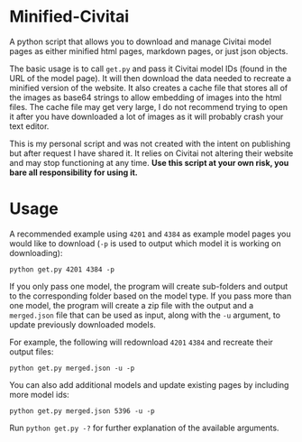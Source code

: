 # Minified-Civitai
A python script that allows you to download and manage Civitai model pages as either minified html pages, markdown pages, or just json objects.

The basic usage is to call `get.py` and pass it Civitai model IDs (found in the URL of the model page). It will then download the data needed to recreate a minified version of the website. It also creates a cache file that stores all of the images as base64 strings to allow embedding of images into the html files. The cache file may get very large, I do not recommend trying to open it after you have downloaded a lot of images as it will probably crash your text editor.

This is my personal script and was not created with the intent on publishing but after request I have shared it. It relies on Civitai not altering their website and may stop functioning at any time. **Use this script at your own risk, you bare all responsibility for using it.**

# Usage
A recommended example using `4201` and `4384` as example model pages you would like to download (`-p` is used to output which model it is working on downloading):

```shell
python get.py 4201 4384 -p
```

If you only pass one model, the program will create sub-folders and output to the corresponding folder based on the model type. If you pass more than one model, the program will create a zip file with the output and a `merged.json` file that can be used as input, along with the `-u` argument, to update previously downloaded models.

For example, the following will redownload `4201` `4384` and recreate their output files:

```shell
python get.py merged.json -u -p
```

You can also add additional models and update existing pages by including more model ids:

```shell
python get.py merged.json 5396 -u -p
```

Run `python get.py -?` for further explanation of the available arguments.